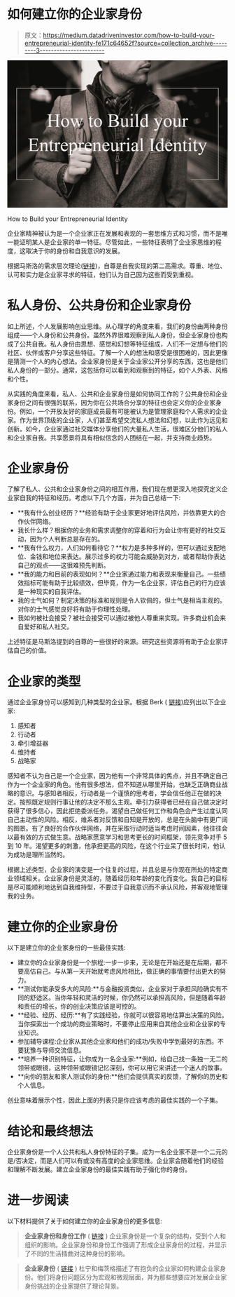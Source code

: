 # 如何建立你的企业家身份

> 原文：<https://medium.datadriveninvestor.com/how-to-build-your-entrepreneurial-identity-fe171c64652f?source=collection_archive---------3----------------------->

![](img/5681f5cbd2de651bfc2e777896a5946b.png)

How to Build your Entrepreneurial Identity

企业家精神被认为是一个企业家正在发展和表现的一套思维方式和习惯，而不是唯一能证明某人是企业家的单一特征。尽管如此，一些特征表明了企业家思维的程度，这取决于你的身份和自我意识的发展。

根据马斯洛的需求层次理论([链接](https://amzn.to/3iMHGab))，自尊是自我实现的第二高需求。尊重、地位、认可和实力是企业家寻求的特征，他们认为自己因为这些而受到重视。

# 私人身份、公共身份和企业家身份

如上所述，个人发展影响创业思维。从心理学的角度来看，我们的身份由两种身份组成——个人身份和公共身份。虽然外界很难观察到私人身份，但企业家身份也构成了公共自我。私人身份由思想、感觉和幻想等特征组成，人们不一定想与他们的社区、伙伴或客户分享这些特征。了解一个人的想法和感受是很困难的，因此更像是猜测一个人的内心想法。企业家身份是关于企业家公开分享的东西，这也是他们私人身份的一部分。通常，这包括你可以看到和观察到的特征，如个人外表、风格和个性。

从实践的角度来看，私人、公共和企业家身份是如何协同工作的？公共身份和企业家身份之间有很强的联系，因为你在公共场合分享的特征也会定义你的企业家身份。例如，一个开放友好的家庭成员最有可能被认为是管理家庭和个人需求的企业家。作为世界顶级的企业家，人们甚至希望交流私人想法和幻想，以此作为远见和创新。如今，企业家通过社交媒体分享他们的大量私人生活，很难区分他们的私人和企业家自我。共享愿景将具有相似信念的人团结在一起，并支持商业趋势。

# 企业家身份

了解了私人、公共和企业家身份之间的相互作用，我们现在想更深入地探究定义企业家自我的特征和经历。考虑以下几个方面，并为自己总结一下:

*   **我有什么创业经历？**经验有助于企业家更好地评估风险，并依靠更大的合作伙伴网络。
*   我长什么样？根据你的业务和需求调整你的穿着和行为会让你有更好的社交互动，因为个人判断总是存在的。
*   **我有什么权力，人们如何看待它？**权力是多种多样的，但可以通过支配地位、金钱和地位来表达。展示过多的权力可能会威胁到对方，或者帮助你表达自己的观点——这很难预先判断。
*   **我的能力和目前的表现如何？**企业家通过能力和表现来衡量自己。一些绩效指标可能有助于比较绩效，但毕竟，作为一名企业家，评估自己的行为应该是一种现实的自我评估。
*   我的士气如何？制定决策的标准和规则是令人钦佩的，但士气是相当主观的。对你的士气感觉良好将有助于你理性处理。
*   我如何被社会接受？被社会接受可以通过被他人尊重来实现。许多商业机会来自爱好和私人社交。

上述特征是马斯洛提到的自尊的一些很好的来源。研究这些资源将有助于企业家评估自己的价值。

# 企业家的类型

通过企业家身份可以感知到几种类型的企业家。根据 Berk ( [链接](https://medium.com/@sbberk11/5-phases-of-entrepreneurial-identity-development-d1c523bec132))应列出以下企业家:

1.  感知者
2.  行动者
3.  牵引增益器
4.  维持者
5.  战略家

感知者不认为自己是一个企业家，因为他有一个非常具体的焦点，并且不确定自己作为一个企业家的角色。他有很多想法，但不知道从哪里开始，也缺乏正确商业战略的意识。与感知者相反，行动者是一个谨慎的思考者，学会信任他正在做的决定。按照既定规则行事让他的决定不那么主观。牵引力获得者已经在自己做决定时获得了很多信心，因此拒绝委派任务。渴望自己做任何工作和角色会产生过度认同自己主动性的风险。相反，维系者对反馈和自知是开放的，总是在头脑中有更广阔的图景。有了良好的合作伙伴网络，并在采取行动时适当考虑时间因素，他往往会以最有效的方式做生意。战略家愿意学习和思考更长的时间框架，领先竞争对手 5 到 10 年。渴望更多的刺激，他承担更高的风险，在这个行业呆了很长时间，他认为成功是理所当然的。

根据上述类型，企业家的演变是一个往复的过程，并且总是与你现在所处的特定商业领域相关。企业家身份是灵活的，随着经历和年龄的变化而变化。我自己的目标是尽可能顺利地达到自我维持型，不要过于自我意识而不承认风险，并客观地管理我的业务。

# 建立你的企业家身份

以下是建立你的企业家身份的一些最佳实践:

*   建立你的企业家身份是一个旅程:一步一步来，无论是在开始还是在后期，都不要高估自己。与从第一天开始就考虑风险相比，做正确的事情要付出更大的努力。
*   **测试你能承受多大的风险:**与金融投资类似，企业家对于承担风险确实有不同的舒适区。当你年轻和灵活的时候，你仍然可以承担高风险，但是随着年龄和责任的增长，你的创业决策应该是可控的。
*   **经验、经历、经历:**有了实践经验，你就可以很容易地估算出决策的风险。当你探索出一个成功的商业策略时，不要停止应用来自其他企业和企业家的专业知识。
*   参加辅导课程:企业家从其他企业家和他们的成功/失败中学到最好的东西。不要犹豫与导师交流信息。
*   **培养一种识别特征，让你成为一名企业家:**例如，给自己找一条独一无二的领带或眼镜，这种领带或眼镜记忆深刻，你可以用它来讲述一个迷人的故事。
*   **向你的朋友和家人测试你的身份:**他们会提供真实的反馈，了解你的历史和个人信息。

创业意味着展示个性，因此上面的列表只是你应该考虑的最佳实践的一个子集。

# 结论和最终想法

企业家身份是一个人公共和私人身份特征的子集。成为一名企业家不是一个二元的是/否决定，而是人们可以有或没有高度的企业家思维。企业家会随着他们的经验和理解不断发展。建立企业家身份的最佳实践有助于强化你的身份。

# 进一步阅读

以下材料提供了关于如何建立你的企业家身份的更多信息:

> **企业家身份和身份工作** ( [链接](https://amzn.to/2Sq7vSr) )
> 企业家身份是一个复杂的结构，受到个人和组织的影响。企业家身份和身份工作强调了形成企业家身份的过程，并显示了不同的生活插曲对这种身份的影响。

> **企业家身份** ( [链接](https://amzn.to/3d9LXTX) )
> 杜宁和梅茨格描述了有抱负的企业家如何构建企业家身份。他们将身份问题区分为宏观和微观层面，并为那些想要应对发展企业家身份挑战的企业家提供了理论背景。